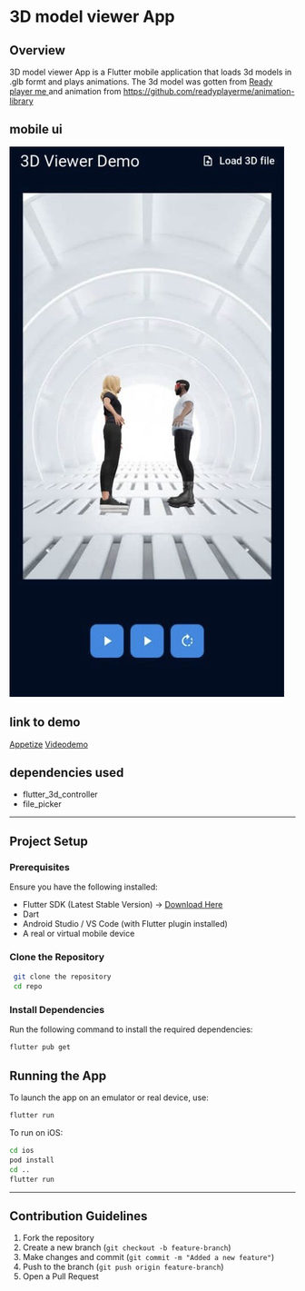 # 3D model viewer App

## Overview
3D model viewer App is a Flutter mobile application that loads 3d models in .glb formt and plays animations. The 3d model was gotten from  [Ready player me ](https://readyplayer.me/) and  animation from https://github.com/readyplayerme/animation-library


## mobile ui
![App Preview - mobile home](assets/ui/ui.jpg)


## link to demo
[Appetize](https://appetize.io/app/b_cizp6qdx52f2wmmy4afsoolozy)
[Videodemo](https://drive.google.com/drive/folders/1s0z8TWk32WaQ7HVpxKhmI-zKXvAU02Gq?usp=sharing)


## dependencies used
- flutter_3d_controller
- file_picker

---

## Project Setup

### Prerequisites
Ensure you have the following installed:
- Flutter SDK (Latest Stable Version) → [Download Here](https://flutter.dev/docs/get-started/install)
- Dart
- Android Studio / VS Code (with Flutter plugin installed)
- A real or virtual mobile device

### Clone the Repository
```sh
 git clone the repository
 cd repo
```

### Install Dependencies
Run the following command to install the required dependencies:
```sh
flutter pub get
```

## Running the App
To launch the app on an emulator or real device, use:
```sh
flutter run
```
To run on iOS:
```sh
cd ios
pod install
cd ..
flutter run
```

---

## Contribution Guidelines
1. Fork the repository
2. Create a new branch (`git checkout -b feature-branch`)
3. Make changes and commit (`git commit -m "Added a new feature"`)
4. Push to the branch (`git push origin feature-branch`)
5. Open a Pull Request


